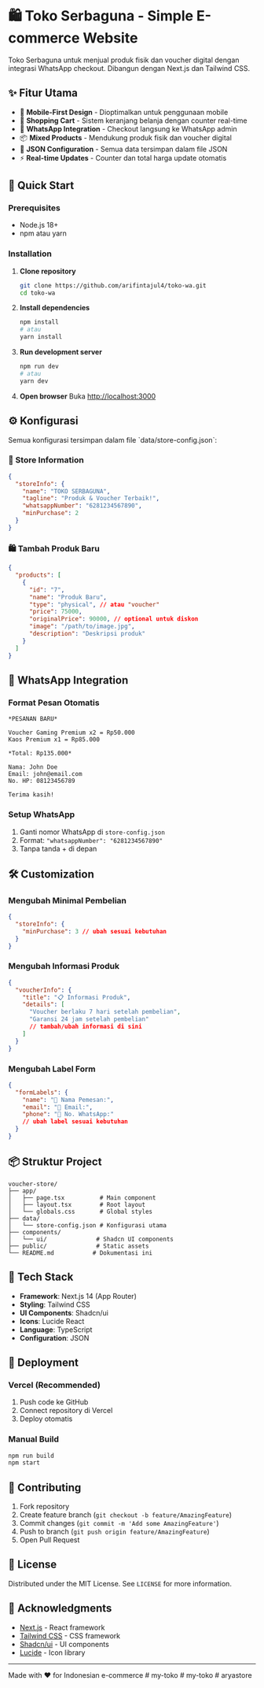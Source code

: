 # 🛍️ Toko Serbaguna - Simple E-commerce Website

Toko Serbaguna untuk menjual produk fisik dan voucher digital dengan integrasi WhatsApp checkout. Dibangun dengan Next.js dan Tailwind CSS.

## ✨ Fitur Utama

- 📱 **Mobile-First Design** - Dioptimalkan untuk penggunaan mobile
- 🛒 **Shopping Cart** - Sistem keranjang belanja dengan counter real-time
- 💬 **WhatsApp Integration** - Checkout langsung ke WhatsApp admin
- 📦 **Mixed Products** - Mendukung produk fisik dan voucher digital
- 🔧 **JSON Configuration** - Semua data tersimpan dalam file JSON
- ⚡ **Real-time Updates** - Counter dan total harga update otomatis

## 🚀 Quick Start

### Prerequisites

- Node.js 18+
- npm atau yarn

### Installation

1. **Clone repository**

   ```bash
   git clone https://github.com/arifintajul4/toko-wa.git
   cd toko-wa
   ```

2. **Install dependencies**

   ```bash
   npm install
   # atau
   yarn install
   ```

3. **Run development server**

   ```bash
   npm run dev
   # atau
   yarn dev
   ```

4. **Open browser**
   Buka [http://localhost:3000](http://localhost:3000)

## ⚙️ Konfigurasi

Semua konfigurasi tersimpan dalam file \`data/store-config.json\`:

### 🏪 Store Information

```json
{
  "storeInfo": {
    "name": "TOKO SERBAGUNA",
    "tagline": "Produk & Voucher Terbaik!",
    "whatsappNumber": "6281234567890",
    "minPurchase": 2
  }
}
```

### 🛍️ Tambah Produk Baru

```json
{
  "products": [
    {
      "id": "7",
      "name": "Produk Baru",
      "type": "physical", // atau "voucher"
      "price": 75000,
      "originalPrice": 90000, // optional untuk diskon
      "image": "/path/to/image.jpg",
      "description": "Deskripsi produk"
    }
  ]
}
```

## 💬 WhatsApp Integration

### Format Pesan Otomatis

```
*PESANAN BARU*

Voucher Gaming Premium x2 = Rp50.000
Kaos Premium x1 = Rp85.000

*Total: Rp135.000*

Nama: John Doe
Email: john@email.com
No. HP: 08123456789

Terima kasih!
```

### Setup WhatsApp

1. Ganti nomor WhatsApp di `store-config.json`
2. Format: `"whatsappNumber": "6281234567890"`
3. Tanpa tanda + di depan

## 🛠️ Customization

### Mengubah Minimal Pembelian

```json
{
  "storeInfo": {
    "minPurchase": 3 // ubah sesuai kebutuhan
  }
}
```

### Mengubah Informasi Produk

```json
{
  "voucherInfo": {
    "title": "📋 Informasi Produk",
    "details": [
      "Voucher berlaku 7 hari setelah pembelian",
      "Garansi 24 jam setelah pembelian"
      // tambah/ubah informasi di sini
    ]
  }
}
```

### Mengubah Label Form

```json
{
  "formLabels": {
    "name": "👤 Nama Pemesan:",
    "email": "📧 Email:",
    "phone": "📱 No. WhatsApp:"
    // ubah label sesuai kebutuhan
  }
}
```

## 📦 Struktur Project

```
voucher-store/
├── app/
│   ├── page.tsx          # Main component
│   ├── layout.tsx        # Root layout
│   └── globals.css       # Global styles
├── data/
│   └── store-config.json # Konfigurasi utama
├── components/
│   └── ui/              # Shadcn UI components
├── public/              # Static assets
└── README.md           # Dokumentasi ini
```

## 🔧 Tech Stack

- **Framework**: Next.js 14 (App Router)
- **Styling**: Tailwind CSS
- **UI Components**: Shadcn/ui
- **Icons**: Lucide React
- **Language**: TypeScript
- **Configuration**: JSON

## 🚀 Deployment

### Vercel (Recommended)

1. Push code ke GitHub
2. Connect repository di Vercel
3. Deploy otomatis

### Manual Build

```bash
npm run build
npm start
```

## 🤝 Contributing

1. Fork repository
2. Create feature branch (`git checkout -b feature/AmazingFeature`)
3. Commit changes (`git commit -m 'Add some AmazingFeature'`)
4. Push to branch (`git push origin feature/AmazingFeature`)
5. Open Pull Request

## 📄 License

Distributed under the MIT License. See `LICENSE` for more information.

## 🙏 Acknowledgments

- [Next.js](https://nextjs.org/) - React framework
- [Tailwind CSS](https://tailwindcss.com/) - CSS framework
- [Shadcn/ui](https://ui.shadcn.com/) - UI components
- [Lucide](https://lucide.dev/) - Icon library

---

Made with ❤️ for Indonesian e-commerce
#   m y - t o k o 
 
 #   m y - t o k o 
 
 # aryastore
